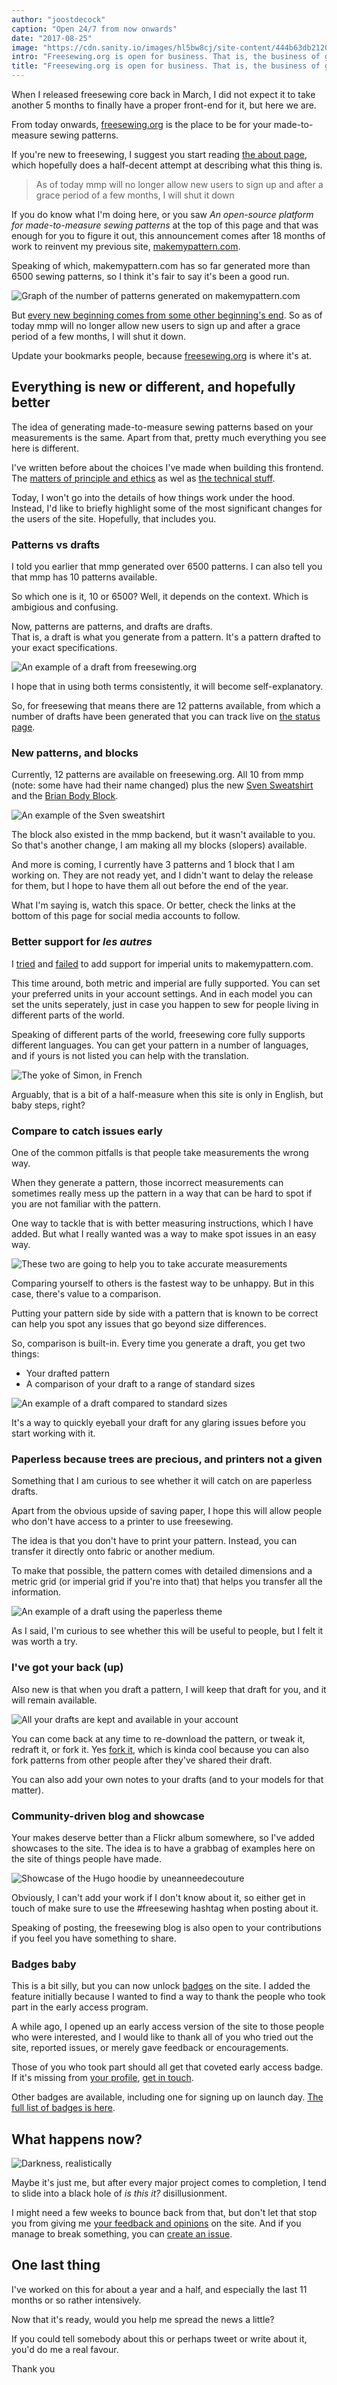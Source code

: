 ```yaml
---
author: "joostdecock"
caption: "Open 24/7 from now onwards"
date: "2017-08-25"
image: "https://cdn.sanity.io/images/hl5bw8cj/site-content/444b63db2120d50eb52004b2017c992624bbb66e-2000x1333.jpg"
intro: "Freesewing.org is open for business. That is, the business of giving away free sewing patterns [Non traduit]"
title: "Freesewing.org is open for business. That is, the business of giving away free sewing patterns [Non traduit]"
---
```


When I released freesewing core back in March, 
I did not expect it to take another 5 months to finally have a proper front-end for it, 
but here we are.

From today onwards, 
[freesewing.org](https://freesewing.org/) 
is the place to be for your made-to-measure sewing patterns.

If you're new to freesewing, 
I suggest you start reading [the about page](/about/), 
which hopefully does a half-decent attempt at describing what this thing is.

> As of today mmp will no longer allow new users to sign up and after a grace period of a few months, I will shut it down

If you do know what I'm doing here, 
or you saw *An open-source platform for made-to-measure sewing patterns* 
at the top of this page and that was enough for you to figure it out, 
this announcement comes after 18 months of work to reinvent my previous site, 
[makemypattern.com](https://makemypattern.com/).

Speaking of which, 
makemypattern.com has so far generated more than 6500 sewing patterns, 
so I think it's fair to say it's been a good run. 

![Graph of the number of patterns generated on makemypattern.com](https://posts.freesewing.org/uploads/mmp_patterns_82c2056938.png)

But [every new beginning comes from some other beginning's end](https://www.youtube.com/watch?v=xGytDsqkQY8). 
So as of today mmp will no longer allow new users to sign up 
and after a grace period of a few months, I will shut it down. 

Update your bookmarks people, 
because [freesewing.org](https://freesewing.org/) is where it's at.

## Everything is new or different, and hopefully better

The idea of generating made-to-measure sewing patterns based on your measurements is the same. 
Apart from that, pretty much everything you see here is different.

I've written before about the choices I've made when building this frontend. 
The [matters of principle and ethics](/en/blog/privacy-choices/) 
as wel as [the technical stuff](/en/blog/freesewing-goes-jamstack/).

Today, I won't go into the details of how things work under the hood. 
Instead, I'd like to briefly highlight some of the most significant changes for the users of the site. Hopefully, that includes you.

### Patterns vs drafts

I told you earlier that mmp generated over 6500 patterns. 
I can also tell you that mmp has 10 patterns available.

So which one is it, 10 or 6500? 
Well, it depends on the context. Which is ambigious and confusing.

Now, patterns are patterns, and drafts are drafts.  
That is, a draft is what you generate from a pattern. It's a pattern drafted to your exact specifications.

![An example of a draft from freesewing.org](https://posts.freesewing.org/uploads/draft_sample_7e92caf0d6.svg)

I hope that in using both terms consistently, it will become self-explanatory.

So, for freesewing that means there are 12 patterns available, 
from which a number of drafts have been generated that you can track live on 
[the status page](/status).

### New patterns, and blocks

Currently, 12 patterns are available on freesewing.org. 
All 10 from mmp (note: some have had their name changed) 
plus the new [Sven Sweatshirt](/patterns/sven) and the [Brian Body Block](/patterns/brian).

![An example of the Sven sweatshirt](https://posts.freesewing.org/uploads/sven_b189ad1368.jpg)

The block also existed in the mmp backend, but it wasn't available to you. 
So that's another change, I am making all my blocks (slopers) available.

And more is coming, I currently have 3 patterns and 1 block that I am working on. 
They are not ready yet, and I didn't want to delay the release for them, 
but I hope to have them all out before the end of the year.

What I'm saying is, watch this space. 
Or better, check the links at the bottom of this page for social media accounts to follow.

### Better support for *les autres* 

I [tried](https://makemypattern.com/blog/imperial-units-have-been-spotted-and-they-might-break-things)
and [failed](https://makemypattern.com/blog/imperial-units-not-worth-it) to add support for imperial units to makemypattern.com.

This time around, both metric and imperial are fully supported. You can set your preferred units in your account settings.
And in each model you can set the units seperately, just in case you happen to sew for people living in different parts of the world.

Speaking of different parts of the world, freesewing core fully supports different languages. 
You can get your pattern in a number of languages, and if yours is not listed you can help with the translation.

![The yoke of Simon, in French](https://posts.freesewing.org/uploads/yoke_7555f8616c.svg)

Arguably, that is a bit of a half-measure when this site is only in English, but baby steps, right?

### Compare to catch issues early

One of the common pitfalls is that people take measurements the wrong way.

When they generate a pattern, those incorrect measurements can sometimes really mess up the pattern 
in a way that can be hard to spot if you are not familiar with the pattern.

One way to tackle that is with better measuring instructions, which I have added.
But what I really wanted was a way to make spot issues in an easy way.

![These two are going to help you to take accurate measurements](https://posts.freesewing.org/uploads/standing_d66bef801a.jpg)

Comparing yourself to others is the fastest way to be unhappy. 
But in this case, there's value to a comparison.

Putting your pattern side by side with a pattern that is known to be correct 
can help you spot any issues that go beyond size differences.

So, comparison is built-in. Every time you generate a draft, you get two things:

 - Your drafted pattern
 - A comparison of your draft to a range of standard sizes

![An example of a draft compared to standard sizes](https://posts.freesewing.org/uploads/compare_sample_171c3eaecd.svg)

It's a way to quickly eyeball your draft for any glaring issues before you start working with it.

### Paperless because trees are precious, and printers not a given

Something that I am curious to see whether it will catch on are paperless drafts.

Apart from the obvious upside of saving paper, I hope this will allow people who don't have access to 
a printer to use freesewing.

The idea is that you don't have to print your pattern. 
Instead, you can transfer it directly onto fabric or another medium.

To make that possible, the pattern comes with detailed dimensions and a metric grid (or imperial grid if you're into that)
that helps you transfer all the information.

![An example of a draft using the paperless theme](https://posts.freesewing.org/uploads/paperless_sample_def717482e.svg)

As I said, I'm curious to see whether this will be useful to people, but I felt it was worth a try.

### I've got your back (up)

Also new is that when you draft a pattern, I will keep that draft for you, and it will remain available. 

![All your drafts are kept and available in your account](https://posts.freesewing.org/uploads/draft_list_7950e1609a.png)

You can come back at any time to re-download the pattern, or tweak it, redraft it, or fork it.
Yes [fork it](/docs/site/fork), which is kinda cool because you can also fork patterns from other people after they've shared their draft.

You can also add your own notes to your drafts (and to your models for that matter).

### Community-driven blog and showcase

Your makes deserve better than a Flickr album somewhere, so I've added showcases to the site. 
The idea is to have a grabbag of examples here on the site of things people have made.

![Showcase of the Hugo hoodie by uneanneedecouture](https://posts.freesewing.org/uploads/hugo_b331b0c298.jpg)

Obviously, I can't add your work if I don't know about it, 
so either get in touch of make sure to use the #freesewing hashtag when posting about it.

Speaking of posting, the freesewing blog is also open to your contributions if you feel you have something to share.

### Badges baby

This is a bit silly, but you can now unlock [badges](/docs/site/badges) on the site. 
I added the feature initially because I wanted to find a way to 
thank the people who took part in the early access program.

A while ago, I opened up an early access version of the site to 
those people who were interested, and I would like to thank all of 
you who tried out the site, reported issues, or merely gave feedback or encouragements.

Those of you who took part should all get that coveted early access badge. 
If it's missing from [your profile](/profile), [get in touch](/contact).

Other badges are available, including one for signing up on launch day. [The full list of badges is here](/docs/site/badges).

## What happens now?

![Darkness, realistically](https://posts.freesewing.org/uploads/darkness_a9b72d2537.svg)

Maybe it's just me, but after every major project comes to completion, 
I tend to slide into a black hole of *is this it?* disillusionment.

I might need a few weeks to bounce back from that, but don't let that stop you from giving me 
[your feedback and opinions](/contact) on the site. 
And if you manage to break something, you can [create an issue](https://github.com/freesewing/site/issues/new).

## One last thing
I've worked on this for about a year and a half, and especially the last 11 months or so rather intensively.

Now that it's ready, would you help me spread the news a little?

If you could tell somebody about this or perhaps tweet or write about it, you'd do me a real favour.

Thank you



